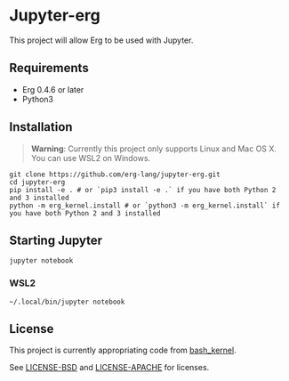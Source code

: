 # Jupyter-erg

This project will allow Erg to be used with Jupyter.

## Requirements

* Erg 0.4.6 or later
* Python3

## Installation

> __Warning__: Currently this project only supports Linux and Mac OS X. You can use WSL2 on Windows.

```console
git clone https://github.com/erg-lang/jupyter-erg.git
cd jupyter-erg
pip install -e . # or `pip3 install -e .` if you have both Python 2 and 3 installed
python -m erg_kernel.install # or `python3 -m erg_kernel.install` if you have both Python 2 and 3 installed
```

## Starting Jupyter

```console
jupyter notebook
```

### WSL2

```console
~/.local/bin/jupyter notebook
```

## License

This project is currently appropriating code from [bash_kernel](https://github.com/takluyver/bash_kernel).

See [LICENSE-BSD](./LICENSE-BSD) and [LICENSE-APACHE](./LICENSE-APACHE) for licenses.
